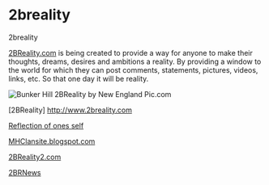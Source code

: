 2breality
=========

2breality   

[2BReality.com](http://2breality.com//new-window.php) is being created to provide a way for anyone to make their thoughts, dreams, desires and ambitions a reality. By providing a window to the world for which they can post comments, statements, pictures, videos, links, etc. So that one day it will be reality.

![Bunker Hill 2BReality by New England Pic.com](https://lh5.googleusercontent.com/-bnjEegp_2KY/UVbP0IWjtcI/AAAAAAAAt38/kFxs0z_WptQ/s540/_DSC6915.JPG)

[2BReality] http://www.2breality.com

[Reflection of ones self](https://www.dropbox.com/s/64pj8qxt4hhufn1/Relfection%20of%20one%20self.JPG?dl=0)

[MHClansite.blogspot.com](http://mhclansite.blogspot.com/)

[2BReality2.com](http://2BReality2.com)

[2BRNews](http://www.2breality.com/2brnews.html)

 


